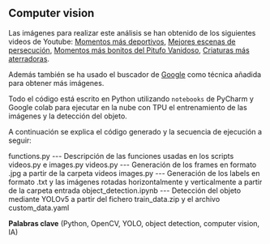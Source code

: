 ## Computer vision

Las imágenes para realizar este análisis se han obtenido de los siguientes videos de Youtube: [Momentos más deportivos](https://www.youtube.com/watch?v=MLoGKahcQG0), [Mejores escenas de persecución](https://www.youtube.com/watch?v=KDbYC8a-Wtw), [Momentos más bonitos del Pitufo Vanidoso](https://www.youtube.com/watch?v=yURcfQUaAGM), [Criaturas más aterradoras](https://www.youtube.com/watch?v=jCONWIE2TYw).

Además también se ha usado el buscador de [Google](https://www.google.com/) como técnica añadida para obtener más imágenes.

Todo el código está escrito en Python utilizando `notebooks` de PyCharm y Google colab para ejecutar en la nube con TPU el entrenamiento de las imágenes y la detección del objeto.

A continuación se explica el código generado y la secuencia de ejecución a seguir:

functions.py --- Descripción de las funciones usadas en los scripts videos.py e images.py
videos.py --- Generación de los frames en formato .jpg a partir de la carpeta videos
images.py --- Generación de los labels en formato .txt y las imágenes rotadas horizontalmente y verticalmente a partir de la carpeta entrada
object_detection.ipynb --- Detección del objeto mediante YOLOv5 a partir del fichero train_data.zip y el archivo custom_data.yaml 


**Palabras clave** (Python, OpenCV, YOLO, object detection, computer vision, IA)

